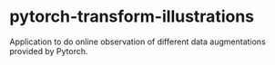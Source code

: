 # pytorch-transform-illustrations
Application to do online observation of different data augmentations provided by Pytorch.
